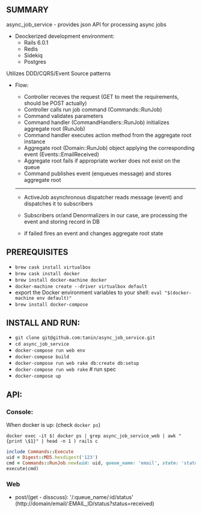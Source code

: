 ## SUMMARY
  async_job_service - provides json API for processing async jobs
  - Deockerized development environment:
    - Rails 6.0.1
    - Redis
    - Sidekiq
    - Postgres

  Utilizes DDD/CQRS/Event Source patterns

  - Flow:
    * Controller receves the request (GET to meet the requirements, should be POST actually)
    * Controller calls run job command (Commands::RunJob)
    * Command validates parameters
    * Command handler (CommandHandlers::RunJob) initializes aggregate root (RunJob)
    * Command handler executes action method from the aggregate root instance
    * Aggregate root (Domain::RunJob) object applying the corresponding event
      (Events::EmailReceived)
    * Aggregate root fails if appropriate worker does not exist on the queue
    * Command publishes event (enqueues message) and stores aggregate root

    *********************

    * ActiveJob asynchronous dispatcher reads message (event) and dispatches it to subscribers
    * Subscribers or/and Denormalizers in our case, are processing the event and
      storing record in DB

    * if failed fires an event and changes aggregate root state

## PREREQUISITES
  * `brew cask install virtualbox`
  * `brew cask install docker`
  * `brew install docker-machine docker`
  * `docker-machine create --driver virtualbox default`
  * export the Docker environment variables to your shell:
    `eval "$(docker-machine env default)"`
  * `brew install docker-compose`

## INSTALL AND RUN:
  * `git clone git@github.com:tanin/async_job_service.git`
  * `cd async_job_service`
  * `docker-compose run web env`
  * `docker-compose build`
  * `docker-compose run web rake db:create db:setup`
  * `docker-compose run web rake` # run spec
  * `docker-compose up`

## API:

### Console:
  When docker is up: (check `docker ps`)

  `docker exec -it $( docker ps | grep async_job_service_web | awk "{print \$1}" | head -n 1 ) rails c`

  ```ruby
  include Commands::Execute
  uid = Digest::MD5.hexdigest('123')
  cmd = Commands::RunJob.new(uid: uid, queue_name: 'email', state: 'status', data: { status: 'received', id: 125 })
  execute(cmd)
  ```

### Web
  - post/(get - disscuss): '/:queue_name/:id/status' (http://domain/email/:EMAIL_ID/status?status=received)

